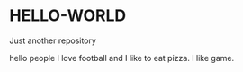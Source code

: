 # HELLO-WORLD
Just another repository

hello people
I love football and I like to eat pizza. I like game.
